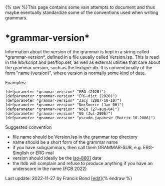 {% raw %}This page contains some vain attempts to document and thus maybe
eventually standardize some of the conventions used when writing
grammars.

# \*grammar-version\*

Information about the version of the grammar is kept in a string called
\*grammar-version\*, defined in a file usually called Version.lsp. This
is read in the lkb/script and pet/flop.set, as well as external
utilities that care about the grammar version, such as the lextype-db.
It is conventionally of the form "name (version)", where version is
normally some kind of date.

Examples:

    (defparameter *grammar-version* "ERG (2020)")
    (defparameter *grammar-version* "ERG-dict (2020)")
    (defparameter *grammar-version* "Jacy (2007-10-10)")
    (defparameter *grammar-version* "NorSource (Jan-06)")
    (defparameter *grammar-version* "NoEn (27-aug-04)")
    (defparameter *grammar-version* "GG (Jul-2006)")
    (defparameter *grammar-version* "pseudo-japanese (Matrix-10-2006)")

Suggested convention

- file name should be Version.lsp in the grammar top directory
- name should be a short form of the grammar name
- if you have subgrammars, then call them GRAMMAR-SUB, e.g. ERG-Singlish or ERG-mal
- version should ideally be the
[iso-8601](http://www.cl.cam.ac.uk/~mgk25/iso-time.html) date
- the ltdb will complain and refuse to produce anything if you have an underscore in the name (FCB 2022)

Last update: 2022-11-27 by Francis Bond [[edit](https://github.com/delph-in/docs/wiki/LkbConventions/_edit)]{% endraw %}